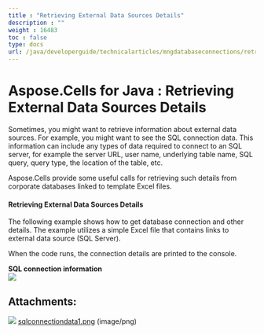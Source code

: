 ```yaml
---
title : "Retrieving External Data Sources Details" 
description : "" 
weight : 16483 
toc : false
type: docs
url: /java/developerguide/technicalarticles/mngdatabaseconnections/retrieving+external+data+sources+details/
---
```


# Aspose.Cells for Java : Retrieving External Data Sources Details


Sometimes, you might want to retrieve information about external data sources. For example, you might want to see the SQL connection data. This information can include any types of data required to connect to an SQL server, for example the server URL, user name, underlying table name, SQL query, query type, the location of the table, etc.

Aspose.Cells provide some useful calls for retrieving such details from corporate databases linked to template Excel files.

#### Retrieving External Data Sources Details

The following example shows how to get database connection and other details. The example utilizes a simple Excel file that contains links to external data source (SQL Server).

When the code runs, the connection details are printed to the console.

**SQL connection information**  
![](https://docs2.aspose.com/cells/java/attachments/5276454/5472973.png)


## Attachments:

![](https://docs2.aspose.com/cells/java/images/icons/bullet_blue.gif) [sqlconnectiondata1.png](https://docs2.aspose.com/cells/java/attachments/5276454/5472973.png) (image/png)  

